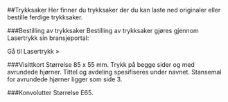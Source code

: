 ##Trykksaker
Her finner du trykksaker der du kan laste ned originaler eller bestille ferdige trykksaker.

###Bestilling av trykksaker
Bestilling av trykksaker gjøres gjennom Lasertrykk sin bransjeportal:

Gå til Lasertrykk »


###Visittkort
Størrelse 85 x 55 mm. Trykk på begge sider og med avrundede hjørner. Tittel og avdeling spesifiseres under navnet. Stansemal for avrundede hjørner ligger som side 3.


###Konvolutter
Størrelse E65.